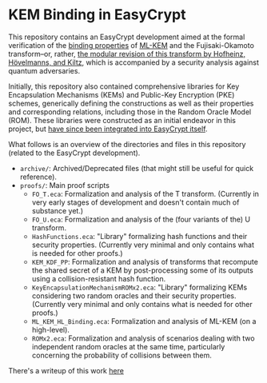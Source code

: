 # KEM Binding in EasyCrypt

This repository contains an EasyCrypt development aimed at the formal verification of the [binding properties](https://eprint.iacr.org/2023/1933) of [ML-KEM](https://doi.org/10.6028/NIST.FIPS.203) and the Fujisaki-Okamoto transform&ndash;or, rather, [the modular revision of this transform by Hofheinz, Hövelmanns, and Kiltz](https://eprint.iacr.org/2017/604), which is accompanied by a security analysis against quantum adversaries.

Initially, this repository also contained comprehensive libraries for Key Encapsulation Mechanisms (KEMs) and Public-Key Encryption (PKE) schemes, generically defining the constructions as well as their properties and corresponding relations, including those in the Random Oracle Model (ROM). These libraries were constructed as an initial endeavor in this project, but [have since been integrated into EasyCrypt itself](https://github.com/EasyCrypt/easycrypt/tree/main/theories/crypto).

What follows is an overview of the directories and files in this repository (related to the EasyCrypt development).

- `archive/`: Archived/Deprecated files (that might still be useful for quick reference).
- `proofs/`: Main proof scripts
  - `FO_T.eca`: Formalization and analysis of the T transform. (Currently in very early stages of development and doesn't contain much of substance yet.)
  - `FO_U.eca`: Formalization and analysis of the (four variants of the) U transform.
  - `HashFunctions.eca`: "Library" formalizing hash functions and their security properties. (Currently very minimal and only contains what is needed for other proofs.)
  - `KEM_KDF_PP`: Formalization and analysis of transforms that recompute the shared secret of a KEM by post-processing some of its outputs using a collision-resistant hash function.
  - `KeyEncapsulationMechanismROMx2.eca`: "Library" formalizing KEMs considering two random oracles and their security properties. (Currently very minimal and only contains what is needed for other proofs.)
  - `ML_KEM_HL_Binding.eca`: Formalization and analysis of ML-KEM (on a high-level).
  - `ROMx2.eca`: Formalization and analysis of scenarios dealing with two independent random oracles at the same time, particularly concerning the probability of collisions between them.

There's a writeup of this work [here](./docs/keeping-up-with-the-kems-formally-easycrypt-edition.md)